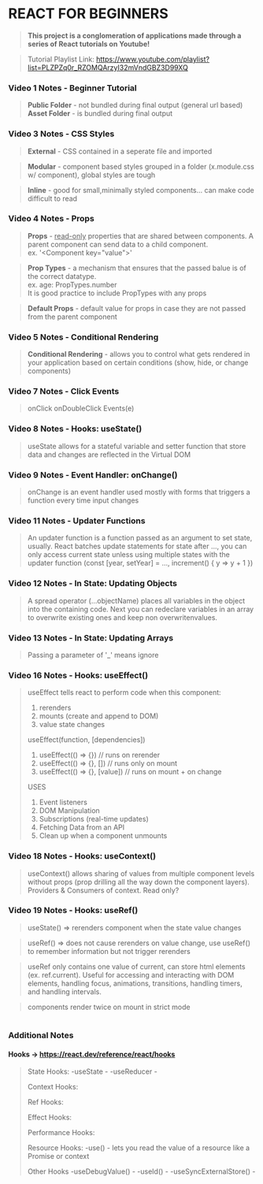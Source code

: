 # REACT FOR BEGINNERS
> **This project is a conglomeration of applications made through a series of React tutorials on Youtube!**

> Tutorial Playlist Link: https://www.youtube.com/playlist?list=PLZPZq0r_RZOMQArzyI32mVndGBZ3D99XQ

### Video 1 Notes - Beginner Tutorial
> **Public Folder** - not bundled during final output (general url based)
> **Asset Folder** - is bundled during final output 

### Video 3 Notes - CSS Styles
> **External** - CSS contained in a seperate file and imported

> **Modular** - component based styles grouped in a folder (x.module.css w/ component), global styles are tough

> **Inline** - good for small,minimally styled components... can make code difficult to read

### Video 4 Notes - Props
> **Props** - <ins>read-only</ins> properties that are shared between components. A parent component can send data to a child component.<br/> ex. '\<Component key="value">'
>

> **Prop Types** - a mechanism that ensures that the passed balue is of the correct datatype. <br/> ex. age: PropTypes.number <br/> It is good practice to include PropTypes with any props

> **Default Props** - default value for props in case they are not passed from the parent component

### Video 5 Notes - Conditional Rendering
> **Conditional Rendering** - allows you to control what gets rendered in your application based on certain conditions (show, hide, or change components)


### Video 7 Notes - Click Events
> onClick
> onDoubleClick
> Events(e)
### Video 8 Notes - Hooks: useState()
> useState allows for a stateful variable and setter function that store data and changes are reflected in the Virtual DOM 
### Video 9 Notes - Event Handler: onChange()
> onChange is an event handler used mostly with forms that triggers a function every time input changes

### Video 11 Notes - Updater Functions
> An updater function is a function passed as an argument to set state, usually. React batches update statements for state after ..., you can only access current state unless using multiple states with the updater function (const [year, setYear] = ..., increment() { y => y + 1 })
### Video 12 Notes - In State: Updating Objects
> A spread operator (...objectName) places all variables in the object into the containing code. Next you can redeclare variables in an array to overwrite existing ones and keep non overwritenvalues.
### Video 13 Notes - In State: Updating Arrays
> Passing a parameter of '_' means ignore

### Video 16 Notes - Hooks: useEffect()
> useEffect tells react to perform code when this component: 
> 1) rerenders 
> 2) mounts (create and append to DOM) 
> 3) value state changes
>
> useEffect(function, [dependencies])
> 1) useEffect(() => {})	// runs on rerender
> 2) useEffect(() => {}, [])	// runs only on mount
> 3) useEffect(() => {}, [value])	// runs on mount + on change
>
> USES
> 1) Event listeners
> 2) DOM Manipulation
> 3) Subscriptions (real-time updates)
> 4) Fetching Data from an API
> 5) Clean up when a component unmounts

### Video 18 Notes - Hooks: useContext()
> useContext() allows sharing of values from multiple component levels without props (prop drilling all the way down the component layers). Providers & Consumers of context. Read only?

### Video 19 Notes - Hooks: useRef()
> useState() => rerenders component when the state value changes

> useRef() => does not cause rerenders on value change, use useRef() to remember information but not trigger rerenders

> useRef only contains one value of current, can store html elements (ex. ref.current). Useful for accessing and interacting with DOM elements, handling focus, animations, transitions, handling timers, and handling intervals.

> components render twice on mount in strict mode







#
#
#
### Additional Notes
#### Hooks -> https://react.dev/reference/react/hooks
>State Hooks:
>-useState - 
>-useReducer - 
>
>Context Hooks:
>
>Ref Hooks:
>
>Effect Hooks:
>
>Performance Hooks:
>
>Resource Hooks:
>-use() - lets you read the value of a resource like a Promise or context
>
>Other Hooks
>-useDebugValue() - 
>-useId() - 
>-useSyncExternalStore() - 